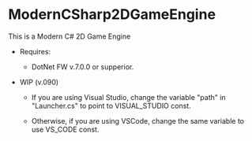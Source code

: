 # ModernCSharp2DGameEngine

This is a Modern C# 2D Game Engine

- Requires:

	- DotNet FW v.7.0.0 or supperior.

- WIP (v.090)

	- If you are using Visual Studio, change the variable "path" in "Launcher.cs" to point to VISUAL_STUDIO const.

	- Otherwise, if you are using VSCode, change the same variable to use VS_CODE const.
	
